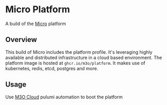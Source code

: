 # Micro Platform

A build of the [Micro](https://github.com/micro/micro) platform

## Overview

This build of Micro includes the platform profile. It's leveraging highly available and 
distributed infrastructure in a cloud based environment. The platform image is hosted 
at `ghcr.io/m3o/platform`. It makes use of kubernetes, redis, etcd, postgres and more.

## Usage

Use [M3O Cloud](https://github.com/m3o/cloud) pulumi automation to boot the platform

